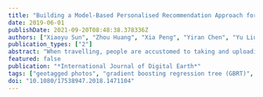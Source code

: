 ```yaml
---
title: "Building a Model-Based Personalised Recommendation Approach for Tourist Attractions from Geotagged Social Media Data"
date: 2019-06-01
publishDate: 2021-09-20T08:48:38.378336Z
authors: ["Xiaoyu Sun", "Zhou Huang", "Xia Peng", "Yiran Chen", "Yu Liu"]
publication_types: ["2"]
abstract: "When travelling, people are accustomed to taking and uploading photos on social media websites, which has led to the accumulation of huge numbers of geotagged photos. Combined with multisource information (e.g. weather, transportation, or textual information), these geotagged photos could help us in constructing user preference profiles at a high level of detail. Therefore, using these geotagged photos, we built a personalised recommendation system to provide attraction recommendations that match a user's preferences. Specifically, we retrieved a geotagged photo collection from the public API for Flickr (Flickr.com) and fetched a large amount of other contextual information to rebuild a user's travel history. We then created a model-based recommendation method with a two-stage architecture that consists of candidate generation (the matching process) and candidate ranking. In the matching process, we used a support vector machine model that was modified for multiclass classification to generate the candidate list. In addition, we used a gradient boosting regression tree to score each candidate and rerank the list. Finally, we evaluated our recommendation results with respect to accuracy and ranking ability. Compared with widely used memory-based methods, our proposed method performs significantly better in the cold-start situation and when mining `long-tail' data."
featured: false
publication: "*International Journal of Digital Earth*"
tags: ["geotagged photos", "gradient boosting regression tree (GBRT)", "model-based approach", "Recommendation system", "social media", "support vector machine (SVM)"]
doi: "10.1080/17538947.2018.1471104"
---
```


